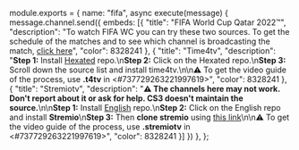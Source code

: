 module.exports = {
  name: "fifa",
  async execute(message) {
    message.channel.send({
      embeds: [{
        "title": "FIFA World Cup Qatar 2022™",
        "description": "To watch FIFA WC you can try these two sources. To get the schedule of the matches and to see which channel is broadcasting the match, [click here](https://time4tv.stream/schedule.php)",
        "color": 8328241
      },
      {
        "title": "Time4tv",
        "description": "**Step 1:** Install [Hexated](https://l.cloudstream.cf/dir_hexa) repo.\n**Step 2:** Click on the Hexated repo.\n**Step 3:** Scroll down the source list and install time4tv.\n\n⚠️ To get the video guide of the process, use **.t4tv** in <#737729263221997619>",
        "color": 8328241
      },
      {
        "title": "Stremiotv",
        "description": "**:warning: The channels here may not work. Don't report about it or ask for help. CS3 doesn't maintain the source.**\n\n**Step 1:** Install [English](https://l.cloudstream.cf/dir_eng) repo.\n**Step 2:** Click on the English repo and install **Stremio**\n**Step 3:** Then **clone stremio** using [this link](https://2ecbbd610840-stremio-iptv.baby-beamup.club/cmVnaW9ucz1iZWluaXB0dixlZ2lwdHZ8Y29zdHVtZT12aXA6VklQIDphSFIwY0hNNkx5OWpaRzR1WkdselkyOXlaR0Z3Y0M1amIyMHZZWFIwWVdOb2JXVnVkSE12TVRBME5UQTVOVEUxTlRNek1UVXhNRE13TWk4eE1EUTFNRGsxTXpBek5EQXpNREkwTkRNMEwzZHZlV1ZrYjNWaWJHVndkV05sWHprdWJUTjE=/)\n\n⚠️ To get the video guide of the process, use **.stremiotv** in <#737729263221997619>",
        "color": 8328241
      }]
    })
  },
};
